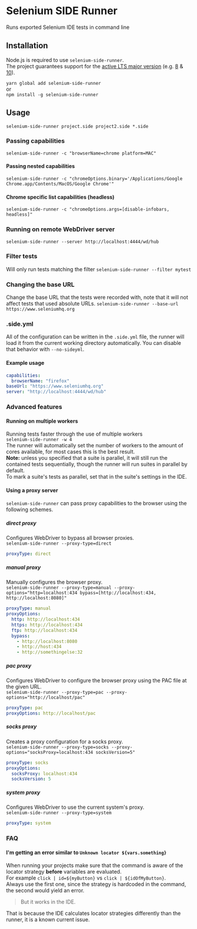 # Selenium SIDE Runner
Runs exported Selenium IDE tests in command line

## Installation
Node.js is required to use `selenium-side-runner`.  
The project guarantees support for the [active LTS major version](https://github.com/nodejs/Release) (e.g. [8](https://nodejs.org/en/download/) & [10](https://nodejs.org/en/download/current/)).  

```yarn global add selenium-side-runner```  
or  
```npm install -g selenium-side-runner```  

## Usage
```selenium-side-runner project.side project2.side *.side```

### Passing capabilities
```selenium-side-runner -c "browserName=chrome platform=MAC"```

#### Passing nested capabilities
```selenium-side-runner -c "chromeOptions.binary='/Applications/Google Chrome.app/Contents/MacOS/Google Chrome'"```

#### Chrome specific list capabilities (headless)
```selenium-side-runner -c "chromeOptions.args=[disable-infobars, headless]"```

### Running on remote WebDriver server
```selenium-side-runner --server http://localhost:4444/wd/hub```

### Filter tests
Will only run tests matching the filter
```selenium-side-runner --filter mytest```

### Changing the base URL
Change the base URL that the tests were recorded with, note that it will not affect tests that used absolute URLs.
```selenium-side-runner --base-url https://www.seleniumhq.org```

### .side.yml
All of the configuration can be written in the `.side.yml` file, the runner will load it from the current working directory automatically.
You can disable that behavior with `--no-sideyml`.  

#### Example usage
```yaml
capabilities:
  browserName: "firefox"
baseUrl: "https://www.seleniumhq.org"
server: "http://localhost:4444/wd/hub"
```

### Advanced features

#### Running on multiple workers
Running tests faster through the use of multiple workers  
```selenium-side-runner -w 4```  
The runner will automatically set the number of workers to the amount of cores available, for most cases this is the best result.  
**Note:** unless you specified that a suite is parallel, it will still run the contained tests sequentially, though the runner will run suites in parallel by default.  
To mark a suite's tests as parallel, set that in the suite's settings in the IDE.

#### Using a proxy server
`selenium-side-runner` can pass proxy capabilities to the browser using the following schemes.

##### direct proxy  
Configures WebDriver to bypass all browser proxies.  
```selenium-side-runner --proxy-type=direct```
```yaml
proxyType: direct
```

##### manual proxy
Manually configures the browser proxy.  
```selenium-side-runner --proxy-type=manual --proxy-options="http=localhost:434 bypass=[http://localhost:434, http://localhost:8080]"```
```yaml
proxyType: manual
proxyOptions:
  http: http://localhost:434
  https: http://localhost:434
  ftp: http://localhost:434
  bypass:
    - http://localhost:8080
    - http://host:434
    - http://somethingelse:32
```

##### pac proxy
Configures WebDriver to configure the browser proxy using the PAC file at the given URL.  
```selenium-side-runner --proxy-type=pac --proxy-options="http://localhost/pac"```
```yaml
proxyType: pac
proxyOptions: http://localhost/pac
```

##### socks proxy
Creates a proxy configuration for a socks proxy.  
```selenium-side-runner --proxy-type=socks --proxy-options="socksProxy=localhost:434 socksVersion=5"```
```yaml
proxyType: socks
proxyOptions:
  socksProxy: localhost:434
  socksVersion: 5
```

##### system proxy  
Configures WebDriver to use the current system's proxy.  
```selenium-side-runner --proxy-type=system```
```yaml
proxyType: system
```

### FAQ

#### I'm getting an error similar to `Unknown locator ${vars.something}`
When running your projects make sure that the command is aware of the locator strategy **before** variables are evaluated.  
For example `click | id=${myButton}` vs `click | ${idOfMyButton}`.  
Always use the first one, since the strategy is hardcoded in the command, the second would yield an error.  

>But it works in the IDE.  

That is because the IDE calculates locator strategies differently than the runner, it is a known current issue.
